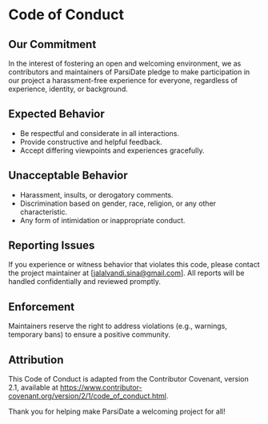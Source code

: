 # Code of Conduct

## Our Commitment
In the interest of fostering an open and welcoming environment, we as contributors and maintainers of ParsiDate pledge to make participation in our project a harassment-free experience for everyone, regardless of experience, identity, or background.

## Expected Behavior
- Be respectful and considerate in all interactions.
- Provide constructive and helpful feedback.
- Accept differing viewpoints and experiences gracefully.

## Unacceptable Behavior
- Harassment, insults, or derogatory comments.
- Discrimination based on gender, race, religion, or any other characteristic.
- Any form of intimidation or inappropriate conduct.

## Reporting Issues
If you experience or witness behavior that violates this code, please contact the project maintainer at [jalalvandi.sina@gmail.com]. All reports will be handled confidentially and reviewed promptly.

## Enforcement
Maintainers reserve the right to address violations (e.g., warnings, temporary bans) to ensure a positive community.

## Attribution
This Code of Conduct is adapted from the Contributor Covenant, version 2.1, available at https://www.contributor-covenant.org/version/2/1/code_of_conduct.html.

Thank you for helping make ParsiDate a welcoming project for all!